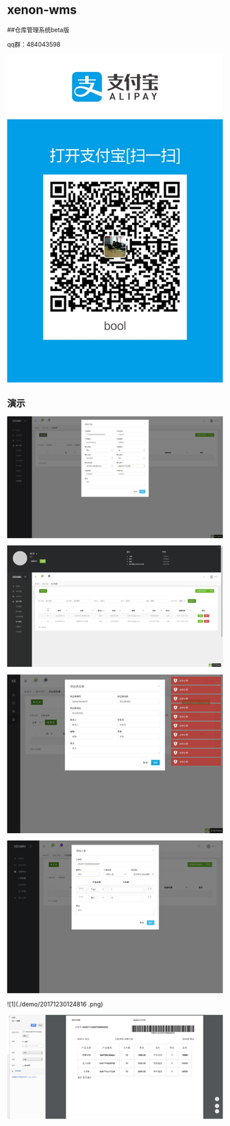 # xenon-wms

##仓库管理系统beta版

qq群：484043598

![1](./demo/QQ图片20171230143517.jpg)

## 演示

![1](./demo/20171229163116.png)

![1](./demo/20171229163127.png)

![1](./demo/20171229163140.png)

![1](./demo/20171229185301.png)

![1](./demo/20171230124816 .png)

![1](./demo/20171230124819.png)
